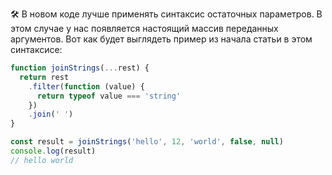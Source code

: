 🛠️ В новом коде лучше применять синтаксис остаточных параметров. В этом случае у нас появляется настоящий массив переданных аргументов. Вот как будет выглядеть пример из начала статьи в этом синтаксисе:

```js
function joinStrings(...rest) {
  return rest
    .filter(function (value) {
      return typeof value === 'string'
    })
    .join(' ')
}

const result = joinStrings('hello', 12, 'world', false, null)
console.log(result)
// hello world
```
